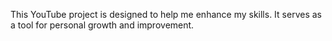 This YouTube project is designed to help me enhance my skills. It serves as a tool for personal growth and improvement.
